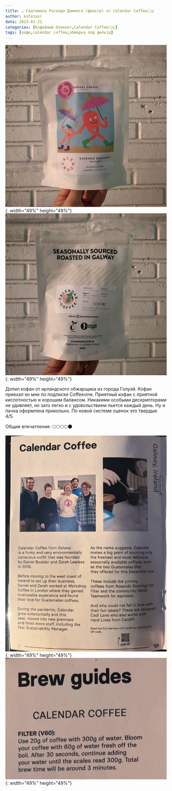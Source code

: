 ```yaml
---
title: ☕️ Гватемала Росендо Доминго (фильтр) от Calendar Coffee🇮🇪
author: kofezavr
date: 2023-01-21
categories: [Кофейный блокнот,Calendar Coffee🇮🇪]
tags: [кофе,calendar coffee,обжарка под фильтр]
--- 
```

![Гватемала Росендо Доминго (фильтр) от Calendar Coffee🇮🇪](/assets/img/posts/23/01/guatemala-rosendo-domingo-1.jpg){: width="49%" height="49%"} ![Гватемала Росендо Доминго (фильтр) от Calendar Coffee🇮🇪](/assets/img/posts/23/01/guatemala-rosendo-domingo-2.jpg){: width="49%" height="49%"}

Допил кофан от ирландского обжарщика из города Голуэй. Кофан приехал ко мне по подписке Coffeevine. Приятный кофан с приятной кислотностью и хорошим балансом. Никакими особыми дескрипторами не удивляет, но зато легко и с удовольствием пьется каждый день. Ну и пачка оформлена прикольно. По новой системе оценок это твердые 4/5. 

Общие впечатления:
🌕🌕🌕🌕🌑

![Гватемала Росендо Доминго (фильтр) от Calendar Coffee🇮🇪](/assets/img/posts/23/01/guatemala-rosendo-domingo-3.jpg){: width="49%" height="49%"} ![Гватемала Росендо Доминго (фильтр) от Calendar Coffee🇮🇪](/assets/img/posts/23/01/guatemala-rosendo-domingo-4.jpg){: width="49%" height="49%"}